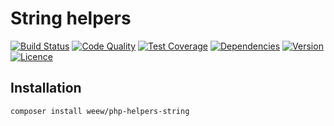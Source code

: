 # String helpers

[![Build Status](https://img.shields.io/travis/weew/php-helpers-string.svg)](https://travis-ci.org/weew/php-helpers-string)
[![Code Quality](https://img.shields.io/scrutinizer/g/weew/php-helpers-string.svg)](https://scrutinizer-ci.com/g/weew/php-helpers-string)
[![Test Coverage](https://img.shields.io/coveralls/weew/php-helpers-string.svg)](https://coveralls.io/github/weew/php-helpers-string)
[![Dependencies](https://img.shields.io/versioneye/d/php/weew:php-helpers-string.svg)](https://versioneye.com/php/weew:php-helpers-string)
[![Version](https://img.shields.io/packagist/v/weew/php-helpers-string.svg)](https://packagist.org/packages/weew/php-helpers-string)
[![Licence](https://img.shields.io/packagist/l/weew/php-helpers-string.svg)](https://packagist.org/packages/weew/php-helpers-string)

## Installation

`composer install weew/php-helpers-string`
